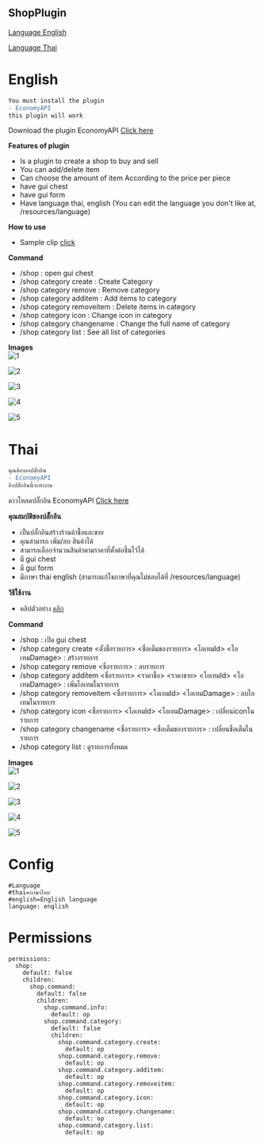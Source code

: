 ## ShopPlugin


[Language English](#english)

[Language Thai](#thai)



# English

```diff
You must install the plugin
- EconomyAPI
this plugin will work
```

Download the plugin EconomyAPI [Click here](https://poggit.pmmp.io/p/economyapi)


**Features of plugin**<br>
- Is a plugin to create a shop to buy and sell
- You can add/delete item
- Can choose the amount of item According to the price per piece
- have gui chest
- have gui form
- Have language thai, english (You can edit the language you don't like at, /resources/language)


**How to use**<br>
- Sample clip [click](https://youtu.be/Rd7uGpD1tIU)


**Command**<br>
- /shop : open gui chest
- /shop category create <NameTheCategory> <FullCategoryName> <ItemId> <ItemDamage> : Create Category
- /shop category remove <NameCategory> : Remove category
- /shop category additem <NameCategory> <BuyPrice> <SellPrice> <ItemId> <ItemDamage> : Add items to category
- /shop category removeitem <NameCategory> <ItemId> <ItemDamage> : Delete items in category
- /shop category icon <NameCategory> <ItemId> <ItemDamage> : Change icon in category
- /shop category changename <NameCategory> <FullNameOfCategory> : Change the full name of category
- /shop category list : See all list of categories


**Images**<br>
![1](https://github.com/HmmHmmmm/ShopPlugin/blob/master/images/2.0/1en.jpg)

![2](https://github.com/HmmHmmmm/ShopPlugin/blob/master/images/2.0/2en.jpg)

![3](https://github.com/HmmHmmmm/ShopPlugin/blob/master/images/2.0/3en.jpg)

![4](https://github.com/HmmHmmmm/ShopPlugin/blob/master/images/2.0/4en.jpg)

![5](https://github.com/HmmHmmmm/ShopPlugin/blob/master/images/2.0/5en.jpg)


# Thai

```diff
คุณต้องลงปลั๊กอิน
- EconomyAPI
ถึงปลั๊กอินนี้จะทำงาน
```

ดาวโหลดปลั๊กอิน EconomyAPI [Click here](https://poggit.pmmp.io/p/economyapi)


**คุณสมบัติของปลั๊กอิน**<br>
- เป็นปลั๊กอินสร้างร้านค้าชื้อและขาย
- คุณสามารถ เพิ่ม/ลบ สินค้าได้
- สามารถเลือกจำนวนสินค้าตามราคาที่ตั้งต่อชิ้นไว้ได้
- มี gui chest
- มี gui form
- มีภาษา thai english (สามารถแก้ไขภาษาที่คุณไม่ชอบได้ที่ /resources/language)


**วิธีใช้งาน**<br>
- คลิปตัวอย่าง [คลิก](https://youtu.be/Rd7uGpD1tIU)


**Command**<br>
- /shop : เปิด gui chest
- /shop category create <ตั้งชื่อรายการ> <ชื่อเต็มของรายการ> <ไอเทมId> <ไอเทมDamage> : สร้างรายการ
- /shop category remove <ชื่อรายการ> : ลบรายการ
- /shop category additem <ชื่อรายการ> <ราคาชื้อ> <ราคาขาย> <ไอเทมId> <ไอเทมDamage> : เพิ่มไอเทมในรายการ
- /shop category removeitem <ชื่อรายการ> <ไอเทมId> <ไอเทมDamage> : ลบไอเทมในรายการ
- /shop category icon <ชื่อรายการ> <ไอเทมId> <ไอเทมDamage> : เปลี่ยนiconในรายการ
- /shop category changename <ชื่อรายการ> <ชื่อเต็มของรายการ> : เปลี่ยนชื่อเต็มในรายการ
- /shop category list : ดูรายการทั้งหมด


**Images**<br>
![1](https://github.com/HmmHmmmm/ShopPlugin/blob/master/images/2.0/1th.jpg)

![2](https://github.com/HmmHmmmm/ShopPlugin/blob/master/images/2.0/2th.jpg)

![3](https://github.com/HmmHmmmm/ShopPlugin/blob/master/images/2.0/3th.jpg)

![4](https://github.com/HmmHmmmm/ShopPlugin/blob/master/images/2.0/4th.jpg)

![5](https://github.com/HmmHmmmm/ShopPlugin/blob/master/images/2.0/5th.jpg)


# Config
```
#Language
#thai=ภาษาไทย
#english=English language
language: english
```
  

# Permissions
```
permissions:
  shop:
    default: false
    children:
      shop.command:
        default: false
        children:
          shop.command.info:
            default: op
          shop.command.category:
            default: false
            children:
              shop.command.category.create:
                default: op
              shop.command.category.remove:
                default: op
              shop.command.category.additem:
                default: op
              shop.command.category.removeitem:
                default: op
              shop.command.category.icon:
                default: op
              shop.command.category.changename:
                default: op
              shop.command.category.list:
                default: op
```


